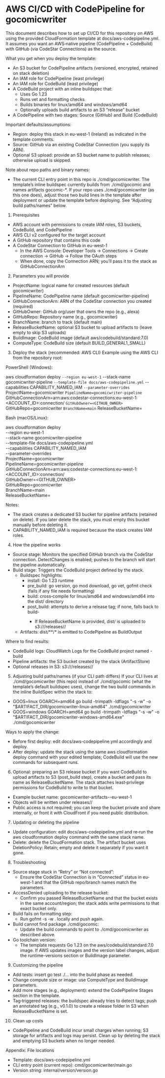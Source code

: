 # AWS CI/CD with CodePipeline for gocomicwriter

This document describes how to set up CI/CD for this repository on AWS using the provided CloudFormation template at docs/aws-codepipeline.yml. It assumes you want an AWS‑native pipeline (CodePipeline + CodeBuild) with GitHub (via CodeStar Connections) as the source.

What you get when you deploy the template:
- An S3 bucket for CodePipeline artifacts (versioned, encrypted, retained on stack deletion)
- An IAM role for CodePipeline (least privilege)
- An IAM role for CodeBuild (least privilege)
- A CodeBuild project with an inline buildspec that:
  - Uses Go 1.23
  - Runs vet and formatting checks
  - Builds binaries for linux/amd64 and windows/amd64
  - Optionally uploads build artifacts to an S3 “release” bucket
- A CodePipeline with two stages: Source (GitHub) and Build (CodeBuild)

Important defaults/assumptions:
- Region: deploy this stack in eu-west-1 (Ireland) as indicated in the template comments.
- Source: GitHub via an existing CodeStar Connection (you supply its ARN).
- Optional S3 upload: provide an S3 bucket name to publish releases; otherwise upload is skipped.

Note about repo paths and binary names:
- The current CLI entry point in this repo is ./cmd/gocomicwriter. The template’s inline buildspec currently builds from ./cmd/gocomic and names artifacts gocomic-*. If your repo uses ./cmd/gocomicwriter (as this one does), adjust those two build lines in the template after deployment or update the template before deploying. See “Adjusting build paths/names” below.


1) Prerequisites
- AWS account with permissions to create IAM roles, S3 buckets, CodeBuild, and CodePipeline
- AWS CLI v2 configured for the target account
- A GitHub repository that contains this code
- A CodeStar Connection to GitHub in eu-west-1
  - In the AWS Console: Developer Tools → Connections → Create connection → GitHub → Follow the OAuth steps
  - When done, copy the Connection ARN; you’ll pass it to the stack as GitHubConnectionArn


2) Parameters you will provide
- ProjectName: logical name for created resources (default gocomicwriter)
- PipelineName: CodePipeline name (default gocomicwriter-pipeline)
- GitHubConnectionArn: ARN of the CodeStar connection you created (required)
- GitHubOwner: GitHub org/user that owns the repo (e.g., alexa)
- GitHubRepo: Repository name (e.g., gocomicwriter)
- BranchName: branch to track (default main)
- ReleaseBucketName: optional S3 bucket to upload artifacts to (leave empty to skip S3 uploads)
- BuildImage: CodeBuild image (default aws/codebuild/standard:7.0)
- ComputeType: CodeBuild size (default BUILD_GENERAL1_SMALL)


3) Deploy the stack (recommended: AWS CLI)
Example using the AWS CLI from the repository root:

PowerShell (Windows):

aws cloudformation deploy `
  --region eu-west-1 `
  --stack-name gocomicwriter-pipeline `
  --template-file docs/aws-codepipeline.yml `
  --capabilities CAPABILITY_NAMED_IAM `
  --parameter-overrides `
    ProjectName=gocomicwriter `
    PipelineName=gocomicwriter-pipeline `
    GitHubConnectionArn=arn:aws:codestar-connections:eu-west-1:<ACCOUNT_ID>:connection/<ID> `
    GitHubOwner=<GITHUB_OWNER> `
    GitHubRepo=gocomicwriter `
    BranchName=main `
    ReleaseBucketName=<optional-s3-bucket-name-or-empty>

Bash (macOS/Linux):

aws cloudformation deploy \
  --region eu-west-1 \
  --stack-name gocomicwriter-pipeline \
  --template-file docs/aws-codepipeline.yml \
  --capabilities CAPABILITY_NAMED_IAM \
  --parameter-overrides \
    ProjectName=gocomicwriter \
    PipelineName=gocomicwriter-pipeline \
    GitHubConnectionArn=arn:aws:codestar-connections:eu-west-1:<ACCOUNT_ID>:connection/<ID> \
    GitHubOwner=<GITHUB_OWNER> \
    GitHubRepo=gocomicwriter \
    BranchName=main \
    ReleaseBucketName=<optional-s3-bucket-name-or-empty>

Notes:
- The stack creates a dedicated S3 bucket for pipeline artifacts (retained on delete). If you later delete the stack, you must empty this bucket manually before deleting it.
- CAPABILITY_NAMED_IAM is required because the stack creates IAM roles.


4) How the pipeline works
- Source stage: Monitors the specified GitHub branch via the CodeStar connection. DetectChanges is enabled; pushes to the branch will start the pipeline automatically.
- Build stage: Triggers the CodeBuild project defined by the stack.
  - Buildspec highlights:
    - install: Go 1.23 runtime
    - pre_build: go version, go mod download, go vet, gofmt check (fails if any file needs formatting)
    - build: cross‑compile for linux/amd64 and windows/amd64 into the dist/ directory
    - post_build: attempts to derive a release tag; if none, falls back to build-<build-number>
      - If ReleaseBucketName is provided, dist/ is uploaded to s3://<bucket>/releases/<tag-or-build>/
  - Artifacts: dist/**/* is emitted to CodePipeline as BuildOutput

Where to find results:
- CodeBuild logs: CloudWatch Logs for the CodeBuild project named <ProjectName>-build
- Pipeline artifacts: the S3 bucket created by the stack (ArtifactStore)
- Optional releases in S3: s3://<ReleaseBucketName>/releases/<tag-or-build>/


5) Adjusting build paths/names (if your CLI path differs)
If your CLI lives at ./cmd/gocomicwriter (this repo) instead of ./cmd/gocomic (what the template’s default buildspec uses), change the two build commands in the inline BuildSpec within the stack to:
- GOOS=linux GOARCH=amd64 go build -trimpath -ldflags "-s -w" -o "$ARTIFACT_DIR/gocomicwriter-linux-amd64" ./cmd/gocomicwriter
- GOOS=windows GOARCH=amd64 go build -trimpath -ldflags "-s -w" -o "$ARTIFACT_DIR/gocomicwriter-windows-amd64.exe" ./cmd/gocomicwriter

Ways to apply the change:
- Before first deploy: edit docs/aws-codepipeline.yml accordingly and deploy.
- After deploy: update the stack using the same aws cloudformation deploy command with your edited template; CodeBuild will use the new commands for subsequent runs.


6) Optional: preparing an S3 release bucket
If you want CodeBuild to upload artifacts to S3 (post_build step), create a bucket and pass its name as ReleaseBucketName. The stack attaches least‑privilege permissions for CodeBuild to write to that bucket.
- Example bucket name: gocomicwriter-artifacts-<account-id>-eu-west-1
- Objects will be written under releases/<tag-or-build>/
- Public access is not required; you can keep the bucket private and share internally, or front it with CloudFront if you need public distribution.


7) Updating or deleting the pipeline
- Update configuration: edit docs/aws-codepipeline.yml and re‑run the aws cloudformation deploy command with the same stack name.
- Delete: delete the CloudFormation stack. The artifact bucket uses DeletionPolicy: Retain; empty and delete it separately if you want it gone.


8) Troubleshooting
- Source stage stuck in “Retry” or “Not connected”:
  - Ensure the CodeStar Connection is in “Connected” status in eu-west-1 and that the GitHub repo/branch names match the parameters.
- AccessDenied uploading to the release bucket:
  - Confirm you passed ReleaseBucketName and that the bucket exists in the same account/region; the stack adds write permissions to that exact bucket only.
- Build fails on formatting step:
  - Run gofmt -s -w . locally and push again.
- Build cannot find package ./cmd/gocomic:
  - Update the build commands to point to ./cmd/gocomicwriter as described above.
- Go toolchain version:
  - The template requests Go 1.23 on the aws/codebuild/standard:7.0 image. If AWS updates images and the version label changes, adjust the runtime-versions section or BuildImage parameter.


9) Customizing the pipeline
- Add tests: insert go test ./... into the build phase as needed.
- Change compute size or image: use ComputeType and BuildImage parameters.
- Add more stages (e.g., deployment): extend the CodePipeline Stages section in the template.
- Tag‑triggered releases: the buildspec already tries to detect tags; push an annotated tag (e.g., v0.1.0) to create a release folder in S3 when ReleaseBucketName is set.


10) Clean up costs
- CodePipeline and CodeBuild incur small charges when running; S3 storage for artifacts and logs may persist. Clean up by deleting the stack and emptying S3 buckets when no longer needed.


Appendix: File locations
- Template: docs/aws-codepipeline.yml
- CLI entry point (current repo): cmd/gocomicwriter/main.go
- Version string: internal/version/version.go
